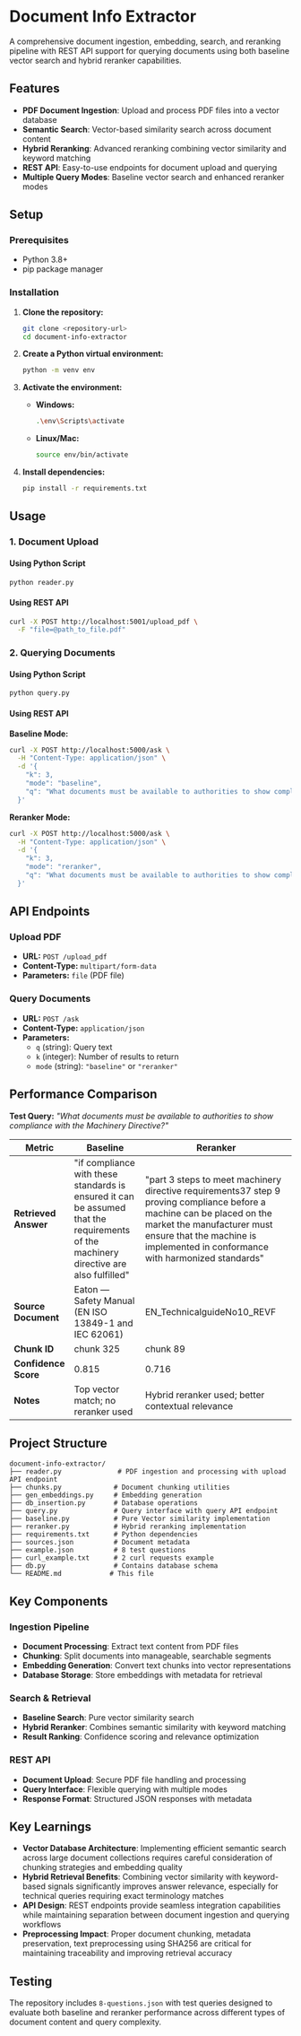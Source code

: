 # Document Info Extractor

A comprehensive document ingestion, embedding, search, and reranking pipeline with REST API support for querying documents using both baseline vector search and hybrid reranker capabilities.

## Features

- **PDF Document Ingestion**: Upload and process PDF files into a vector database
- **Semantic Search**: Vector-based similarity search across document content
- **Hybrid Reranking**: Advanced reranking combining vector similarity and keyword matching
- **REST API**: Easy-to-use endpoints for document upload and querying
- **Multiple Query Modes**: Baseline vector search and enhanced reranker modes

## Setup

### Prerequisites

- Python 3.8+
- pip package manager

### Installation

1. **Clone the repository:**
   ```bash
   git clone <repository-url>
   cd document-info-extractor
   ```

2. **Create a Python virtual environment:**
   ```bash
   python -m venv env
   ```

3. **Activate the environment:**
   - **Windows:** 
     ```bash
     .\env\Scripts\activate
     ```
   - **Linux/Mac:** 
     ```bash
     source env/bin/activate
     ```

4. **Install dependencies:**
   ```bash
   pip install -r requirements.txt
   ```

## Usage

### 1. Document Upload

#### Using Python Script
```bash
python reader.py
```

#### Using REST API
```bash
curl -X POST http://localhost:5001/upload_pdf \
  -F "file=@path_to_file.pdf"
```

### 2. Querying Documents

#### Using Python Script
```bash
python query.py
```

#### Using REST API

**Baseline Mode:**
```bash
curl -X POST http://localhost:5000/ask \
  -H "Content-Type: application/json" \
  -d '{
    "k": 3,
    "mode": "baseline",
    "q": "What documents must be available to authorities to show compliance with the Machinery Directive?"
  }'
```

**Reranker Mode:**
```bash
curl -X POST http://localhost:5000/ask \
  -H "Content-Type: application/json" \
  -d '{
    "k": 3,
    "mode": "reranker",
    "q": "What documents must be available to authorities to show compliance with the Machinery Directive?"
  }'
```

## API Endpoints

### Upload PDF
- **URL:** `POST /upload_pdf`
- **Content-Type:** `multipart/form-data`
- **Parameters:** `file` (PDF file)

### Query Documents
- **URL:** `POST /ask`
- **Content-Type:** `application/json`
- **Parameters:**
  - `q` (string): Query text
  - `k` (integer): Number of results to return
  - `mode` (string): `"baseline"` or `"reranker"`

## Performance Comparison

**Test Query:** *"What documents must be available to authorities to show compliance with the Machinery Directive?"*

| Metric | Baseline | Reranker |
|--------|----------|----------|
| **Retrieved Answer** | "if compliance with these standards is ensured it can be assumed that the requirements of the machinery directive are also fulfilled" | "part 3 steps to meet machinery directive requirements37 step 9 proving compliance before a machine can be placed on the market the manufacturer must ensure that the machine is implemented in conformance with harmonized standards" |
| **Source Document** | Eaton — Safety Manual (EN ISO 13849-1 and IEC 62061) | EN_TechnicalguideNo10_REVF |
| **Chunk ID** | chunk 325 | chunk 89 |
| **Confidence Score** | 0.815 | 0.716 |
| **Notes** | Top vector match; no reranker used | Hybrid reranker used; better contextual relevance |

## Project Structure

```
document-info-extractor/
├── reader.py              # PDF ingestion and processing with upload API endpoint
├── chunks.py             # Document chunking utilities
├── gen_embeddings.py     # Embedding generation
├── db_insertion.py       # Database operations
├── query.py              # Query interface with query API endpoint
├── baseline.py           # Pure Vector similarity implementation
├── reranker.py           # Hybrid reranking implementation
├── requirements.txt      # Python dependencies
├── sources.json          # Document metadata
├── example.json          # 8 test questions
├── curl_example.txt      # 2 curl requests example
├── db.py                 # Contains database schema
└── README.md            # This file
```

## Key Components

### Ingestion Pipeline
- **Document Processing**: Extract text content from PDF files
- **Chunking**: Split documents into manageable, searchable segments
- **Embedding Generation**: Convert text chunks into vector representations
- **Database Storage**: Store embeddings with metadata for retrieval

### Search & Retrieval
- **Baseline Search**: Pure vector similarity search
- **Hybrid Reranker**: Combines semantic similarity with keyword matching
- **Result Ranking**: Confidence scoring and relevance optimization

### REST API
- **Document Upload**: Secure PDF file handling and processing
- **Query Interface**: Flexible querying with multiple modes
- **Response Format**: Structured JSON responses with metadata

## Key Learnings

- **Vector Database Architecture**: Implementing efficient semantic search across large document collections requires careful consideration of chunking strategies and embedding quality
- **Hybrid Retrieval Benefits**: Combining vector similarity with keyword-based signals significantly improves answer relevance, especially for technical queries requiring exact terminology matches
- **API Design**: REST endpoints provide seamless integration capabilities while maintaining separation between document ingestion and querying workflows
- **Preprocessing Impact**: Proper document chunking, metadata preservation, text preprocessing using SHA256 are critical for maintaining traceability and improving retrieval accuracy

## Testing

The repository includes `8-questions.json` with test queries designed to evaluate both baseline and reranker performance across different types of document content and query complexity.
